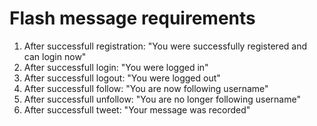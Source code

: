 # Flash message requirements

1. After successfull registration: "You were successfully registered and can login now"
2. After successfull login: "You were logged in"
3. After successfull logout: "You were logged out"
4. After successfull follow: "You are now following username"
5. After successfull unfollow: "You are no longer following username"
6. After successfull tweet: "Your message was recorded"
